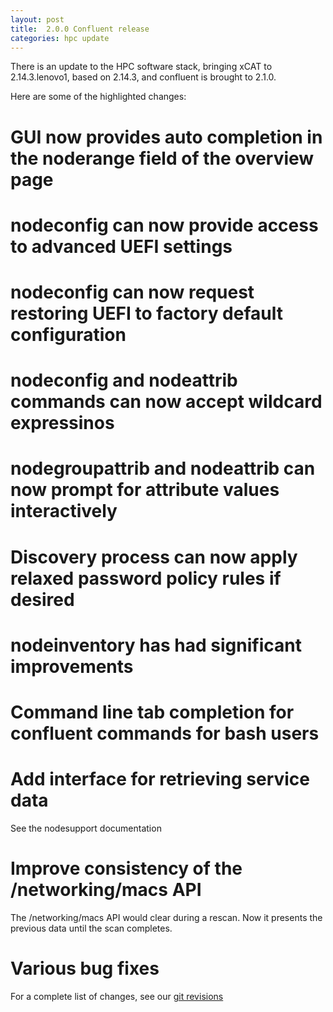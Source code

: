 ```yaml
---
layout: post
title:  2.0.0 Confluent release
categories: hpc update
---
```


There is an update to the HPC software stack, bringing xCAT to 2.14.3.lenovo1, based on 2.14.3,
and confluent is brought to 2.1.0.

Here are some of the highlighted changes:

# GUI now provides auto completion in the noderange field of the overview page

# nodeconfig can now provide access to advanced UEFI settings

# nodeconfig can now request restoring UEFI to factory default configuration

# nodeconfig and nodeattrib commands can now accept wildcard expressinos

# nodegroupattrib and nodeattrib can now prompt for attribute values interactively

# Discovery process can now apply relaxed password policy rules if desired

# nodeinventory has had significant improvements

# Command line tab completion for confluent commands for bash users

# Add interface for retrieving service data

See the nodesupport documentation

# Improve consistency of the /networking/macs API

The /networking/macs API would clear during a rescan.  Now it presents the previous
data until the scan completes.



# Various bug fixes

For a complete list of changes, see our [git revisions](https://github.com/xcat2/confluent/compare/2.0.0...2.1.0 "Changes from 2.0.0 to 2.1.0")

